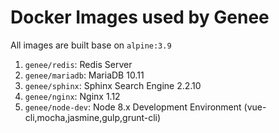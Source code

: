 # Docker Images used by Genee

All images are built base on `alpine:3.9`

1. `genee/redis`: Redis Server
2. `genee/mariadb`: MariaDB 10.11
3. `genee/sphinx`: Sphinx Search Engine 2.2.10
4. `genee/nginx`: Nginx 1.12
5. `genee/node-dev`: Node 8.x Development Environment (vue-cli,mocha,jasmine,gulp,grunt-cli)
